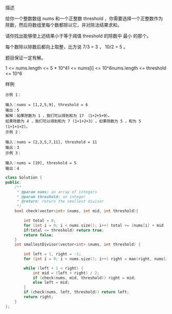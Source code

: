 描述

给你一个整数数组 nums 和一个正整数 threshold  ，你需要选择一个正整数作为除数，然后将数组里每个数都除以它，并对除法结果求和。

请你找出能够使上述结果小于等于阈值 threshold 的除数中 最小 的那个。

每个数除以除数后都向上取整，比方说 7/3 = 3 ， 10/2 = 5 。

题目保证一定有解。

1 <= nums.length <= 5 * 10^41 <= nums[i] <= 10^6nums.length <= threshold <= 10^6

样例

```
示例 1：

输入：nums = [1,2,5,9], threshold = 6
输出：5
解释：如果除数为 1 ，我们可以得到和为 17 （1+2+5+9）。
如果除数为 4 ，我们可以得到和为 7 (1+1+2+3) 。如果除数为 5 ，和为 5 (1+1+1+2)。
示例 2：

输入：nums = [2,3,5,7,11], threshold = 11
输出：3
示例 3：

输入：nums = [19], threshold = 5
输出：4
```

```cpp
class Solution {
public:
    /**
     * @param nums: an array of integers
     * @param threshold: an integer
     * @return: return the smallest divisor
     */
    bool check(vector<int> &nums, int mid, int threshold){
        
        int total = 0;
        for (int i = 0; i < nums.size(); i++) total += (nums[i] + mid - 1) / mid;
        if(total <= threshold) return true;
        return false;
    }
    int smallestDivisor(vector<int> &nums, int threshold) {
        
        int left = 1, right = -1;
        for (int i = 0; i < nums.size(); i++) right = max(right, nums[i]);

        while (left + 1 < right) {
            int mid = (left + right) / 2;
            if (check(nums, mid, threshold)) right = mid;
            else left = mid;
        }
        if (check(nums, left, threshold)) return left;
        return right;
    }
};
```

